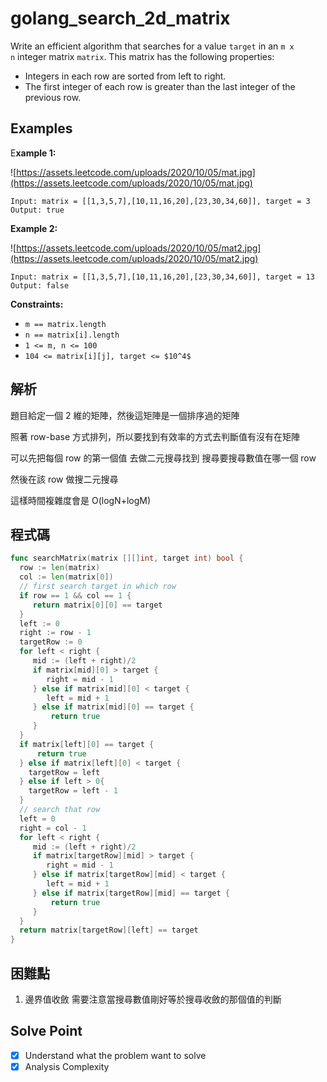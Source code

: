 # golang_search_2d_matrix

Write an efficient algorithm that searches for a value `target` in an `m x n` integer matrix `matrix`. This matrix has the following properties:

- Integers in each row are sorted from left to right.
- The first integer of each row is greater than the last integer of the previous row.

## Examples

E**xample 1:**

![https://assets.leetcode.com/uploads/2020/10/05/mat.jpg](https://assets.leetcode.com/uploads/2020/10/05/mat.jpg)

```
Input: matrix = [[1,3,5,7],[10,11,16,20],[23,30,34,60]], target = 3
Output: true

```

**Example 2:**

![https://assets.leetcode.com/uploads/2020/10/05/mat2.jpg](https://assets.leetcode.com/uploads/2020/10/05/mat2.jpg)

```
Input: matrix = [[1,3,5,7],[10,11,16,20],[23,30,34,60]], target = 13
Output: false

```

**Constraints:**

- `m == matrix.length`
- `n == matrix[i].length`
- `1 <= m, n <= 100`
- `104 <= matrix[i][j], target <= $10^4$`

## 解析

題目給定一個 2 維的矩陣，然後這矩陣是一個排序過的矩陣

照著 row-base 方式排列，所以要找到有效率的方式去判斷值有沒有在矩陣

可以先把每個 row 的第一個值 去做二元搜尋找到 搜尋要搜尋數值在哪一個 row

然後在該 row 做搜二元搜尋

這樣時間複雜度會是 O(logN+logM)

## 程式碼

```go
func searchMatrix(matrix [][]int, target int) bool {
  row := len(matrix)
  col := len(matrix[0])
  // first search target in which row
  if row == 1 && col == 1 {
     return matrix[0][0] == target
  }
  left := 0
  right := row - 1
  targetRow := 0
  for left < right {
     mid := (left + right)/2
     if matrix[mid][0] > target {
        right = mid - 1
     } else if matrix[mid][0] < target {
        left = mid + 1
     } else if matrix[mid][0] == target {
         return true
     }
  }
  if matrix[left][0] == target {
      return true  
  } else if matrix[left][0] < target {
    targetRow = left
  } else if left > 0{
    targetRow = left - 1
  }
  // search that row
  left = 0
  right = col - 1
  for left < right {
     mid := (left + right)/2
     if matrix[targetRow][mid] > target {
        right = mid - 1
     } else if matrix[targetRow][mid] < target {
        left = mid + 1
     } else if matrix[targetRow][mid] == target {
         return true
     }
  }
  return matrix[targetRow][left] == target 
}
```

## 困難點

1. 邊界值收斂 需要注意當搜尋數值剛好等於搜尋收斂的那個值的判斷

## Solve Point

- [x]  Understand what the problem want to solve
- [x]  Analysis Complexity